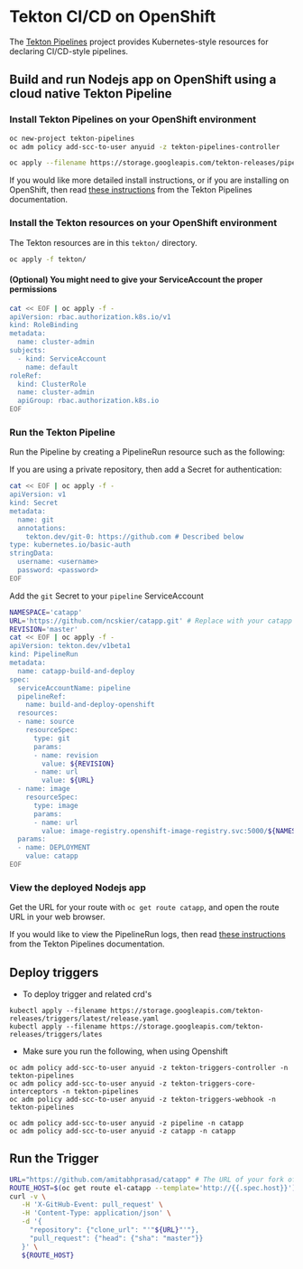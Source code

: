 # Tekton CI/CD on OpenShift

The [Tekton Pipelines](https://github.com/tektoncd/pipeline) project provides
Kubernetes-style resources for declaring CI/CD-style pipelines.

## Build and run Nodejs app on OpenShift using a cloud native Tekton Pipeline

### Install Tekton Pipelines on your OpenShift environment

```bash
oc new-project tekton-pipelines
oc adm policy add-scc-to-user anyuid -z tekton-pipelines-controller

oc apply --filename https://storage.googleapis.com/tekton-releases/pipeline/latest/release.notags.yaml
```

If you would like more detailed install instructions, or if you are installing
on OpenShift, then read [these instructions](https://github.com/tektoncd/pipeline/blob/master/docs/install.md#installing-tekton-pipelines) from the Tekton Pipelines documentation.

### Install the Tekton resources on your OpenShift environment

The Tekton resources are in this `tekton/` directory.

```bash
oc apply -f tekton/
```

#### (Optional) You might need to give your ServiceAccount the proper permissions

```bash
cat << EOF | oc apply -f -
apiVersion: rbac.authorization.k8s.io/v1
kind: RoleBinding
metadata:
  name: cluster-admin
subjects:
  - kind: ServiceAccount
    name: default
roleRef:
  kind: ClusterRole
  name: cluster-admin
  apiGroup: rbac.authorization.k8s.io
EOF
```

### Run the Tekton Pipeline

Run the Pipeline by creating a PipelineRun resource such as the following:

If you are using a private repository, then add a Secret for authentication:
```bash
cat << EOF | oc apply -f -
apiVersion: v1
kind: Secret
metadata:
  name: git
  annotations:
    tekton.dev/git-0: https://github.com # Described below
type: kubernetes.io/basic-auth
stringData:
  username: <username>
  password: <password>
EOF
```
Add the `git` Secret to your `pipeline` ServiceAccount

```bash
NAMESPACE='catapp'
URL='https://github.com/ncskier/catapp.git' # Replace with your catapp repository url
REVISION='master'
cat << EOF | oc apply -f -
apiVersion: tekton.dev/v1beta1
kind: PipelineRun
metadata:
  name: catapp-build-and-deploy
spec:
  serviceAccountName: pipeline
  pipelineRef:
    name: build-and-deploy-openshift
  resources:
  - name: source
    resourceSpec:
      type: git
      params:
      - name: revision
        value: ${REVISION}
      - name: url
        value: ${URL}
  - name: image
    resourceSpec:
      type: image
      params:
      - name: url
        value: image-registry.openshift-image-registry.svc:5000/${NAMESPACE}/catapp:${REVISION}
  params:
  - name: DEPLOYMENT
    value: catapp
EOF
```

### View the deployed Nodejs app

Get the URL for your route with `oc get route catapp`, and open the route URL in your web browser.

If you would like to view the PipelineRun logs, then read [these instructions](https://github.com/tektoncd/pipeline/blob/master/docs/logs.md) from the Tekton Pipelines
documentation.

## Deploy triggers 
- To deploy trigger and related crd's
```
kubectl apply --filename https://storage.googleapis.com/tekton-releases/triggers/latest/release.yaml
kubectl apply --filename https://storage.googleapis.com/tekton-releases/triggers/lates
```
- Make sure you run the following, when using Openshift
```
oc adm policy add-scc-to-user anyuid -z tekton-triggers-controller -n tekton-pipelines
oc adm policy add-scc-to-user anyuid -z tekton-triggers-core-interceptors -n tekton-pipelines
oc adm policy add-scc-to-user anyuid -z tekton-triggers-webhook -n tekton-pipelines

oc adm policy add-scc-to-user anyuid -z pipeline -n catapp
oc adm policy add-scc-to-user anyuid -z catapp -n catapp

```
## Run the Trigger

```bash
URL="https://github.com/amitabhprasad/catapp" # The URL of your fork of CatApp
ROUTE_HOST=$(oc get route el-catapp --template='http://{{.spec.host}}')
curl -v \
   -H 'X-GitHub-Event: pull_request' \
   -H 'Content-Type: application/json' \
   -d '{
     "repository": {"clone_url": "'"${URL}"'"},
     "pull_request": {"head": {"sha": "master"}}
   }' \
   ${ROUTE_HOST}
```
